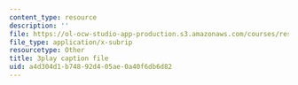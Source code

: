 ```yaml
---
content_type: resource
description: ''
file: https://ol-ocw-studio-app-production.s3.amazonaws.com/courses/res-6-012-introduction-to-probability-spring-2018/a4d304d1b74892d405ae0a40f6db6d82_cph71QcwHeQ.srt
file_type: application/x-subrip
resourcetype: Other
title: 3play caption file
uid: a4d304d1-b748-92d4-05ae-0a40f6db6d82
---
```

